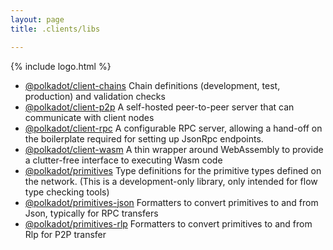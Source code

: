 ```yaml
---
layout: page
title: .clients/libs

---
```


{% include logo.html %}

<div class="grid rows"></div>

- [@polkadot/client-chains](https://github.com/polkadot-js/client/tree/master/packages/client-chains) Chain definitions (development, test, production) and validation checks
- [@polkadot/client-p2p](https://github.com/polkadot-js/client/tree/master/packages/client-p2p) A self-hosted peer-to-peer server that can communicate with client nodes
- [@polkadot/client-rpc](https://github.com/polkadot-js/client/tree/master/packages/client-rpc) A configurable RPC server, allowing a hand-off on the boilerplate required for setting up JsonRpc endpoints.
- [@polkadot/client-wasm](https://github.com/polkadot-js/client/tree/master/packages/client-wasm) A thin wrapper around WebAssembly to provide a clutter-free interface to executing Wasm code
- [@polkadot/primitives](https://github.com/polkadot-js/primitives/tree/master/packages/primitives) Type definitions for the primitive types defined on the network. (This is a development-only library, only intended for flow type checking tools)
- [@polkadot/primitives-json](https://github.com/polkadot-js/primitives/tree/master/packages/primitives-json) Formatters to convert primitives to and from Json, typically for RPC transfers
- [@polkadot/primitives-rlp](https://github.com/polkadot-js/primitives/tree/master/packages/primitives-rlp) Formatters to convert primitives to and from Rlp for P2P transfer
